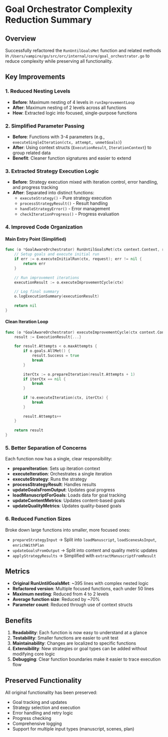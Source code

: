 # Goal Orchestrator Complexity Reduction Summary

## Overview
Successfully refactored the `RunUntilGoalsMet` function and related methods in `/Users/vampire/go/src/orc/internal/core/goal_orchestrator.go` to reduce complexity while preserving all functionality.

## Key Improvements

### 1. Reduced Nesting Levels
- **Before**: Maximum nesting of 4 levels in `runImprovementLoop`
- **After**: Maximum nesting of 2 levels across all functions
- **How**: Extracted logic into focused, single-purpose functions

### 2. Simplified Parameter Passing
- **Before**: Functions with 3-4 parameters (e.g., `executeSingleIteration(ctx, attempt, unmetGoals)`)
- **After**: Using context structs (`ExecutionResult`, `IterationContext`) to group related data
- **Benefit**: Cleaner function signatures and easier to extend

### 3. Extracted Strategy Execution Logic
- **Before**: Strategy execution mixed with iteration control, error handling, and progress tracking
- **After**: Separated into distinct functions:
  - `executeStrategy()` - Pure strategy execution
  - `processStrategyResult()` - Result handling
  - `handleStrategyError()` - Error management
  - `checkIterationProgress()` - Progress evaluation

### 4. Improved Code Organization

#### Main Entry Point (Simplified)
```go
func (o *GoalAwareOrchestrator) RunUntilGoalsMet(ctx context.Context, request string) error {
    // Setup goals and execute initial run
    if err := o.executeInitialRun(ctx, request); err != nil {
        return err
    }
    
    // Run improvement iterations
    executionResult := o.executeImprovementCycle(ctx)
    
    // Log final summary
    o.logExecutionSummary(executionResult)
    
    return nil
}
```

#### Clean Iteration Loop
```go
func (o *GoalAwareOrchestrator) executeImprovementCycle(ctx context.Context) ExecutionResult {
    result := ExecutionResult{...}
    
    for result.Attempts < o.maxAttempts {
        if o.goals.AllMet() {
            result.Success = true
            break
        }
        
        iterCtx := o.prepareIteration(result.Attempts + 1)
        if iterCtx == nil {
            break
        }
        
        if !o.executeIteration(ctx, iterCtx) {
            break
        }
        
        result.Attempts++
    }
    
    return result
}
```

### 5. Better Separation of Concerns

Each function now has a single, clear responsibility:

- **prepareIteration**: Sets up iteration context
- **executeIteration**: Orchestrates a single iteration
- **executeStrategy**: Runs the strategy
- **processStrategyResult**: Handles results
- **updateGoalsFromOutput**: Updates goal progress
- **loadManuscriptForGoals**: Loads data for goal tracking
- **updateContentMetrics**: Updates content-based goals
- **updateQualityMetrics**: Updates quality-based goals

### 6. Reduced Function Sizes

Broke down large functions into smaller, more focused ones:
- `prepareStrategyInput` → Split into `loadManuscript`, `loadScenesAsInput`, `enrichWithPlan`
- `updateGoalsFromOutput` → Split into content and quality metric updates
- `applyStrategyResults` → Simplified with `extractManuscriptFromResult`

## Metrics

- **Original RunUntilGoalsMet**: ~395 lines with complex nested logic
- **Refactored version**: Multiple focused functions, each under 50 lines
- **Maximum nesting**: Reduced from 4 to 2 levels
- **Average function size**: Reduced by ~70%
- **Parameter count**: Reduced through use of context structs

## Benefits

1. **Readability**: Each function is now easy to understand at a glance
2. **Testability**: Smaller functions are easier to unit test
3. **Maintainability**: Changes are localized to specific functions
4. **Extensibility**: New strategies or goal types can be added without modifying core logic
5. **Debugging**: Clear function boundaries make it easier to trace execution flow

## Preserved Functionality

All original functionality has been preserved:
- Goal tracking and updates
- Strategy selection and execution
- Error handling and retry logic
- Progress checking
- Comprehensive logging
- Support for multiple input types (manuscript, scenes, plan)